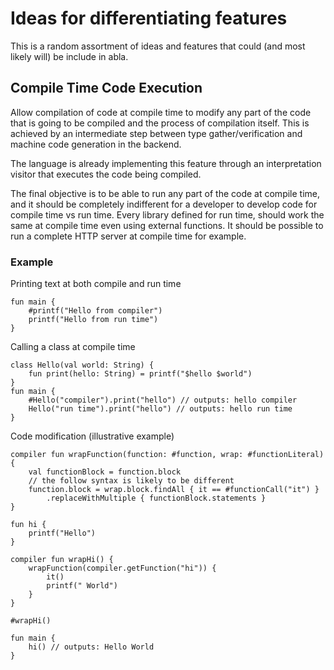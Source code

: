 # Ideas for differentiating features

This is a random assortment of ideas and features that could (and most likely will) be include in abla.

## Compile Time Code Execution

Allow compilation of code at compile time to modify any part of the code that is going to be compiled and the process of compilation itself. This is achieved by an intermediate step between type gather/verification and machine code generation in the backend.

The language is already implementing this feature through an interpretation visitor that executes the code being compiled.

The final objective is to be able to run any part of the code at compile time, and it should be completely indifferent for a developer to develop code for compile time vs run time. Every library defined for run time, should work the same at compile time even using external functions. It should be possible to run a complete HTTP server at compile time for example.

### Example

Printing text at both compile and run time

```
fun main {
    #printf("Hello from compiler")
    printf("Hello from run time")
}
```

Calling a class at compile time
```
class Hello(val world: String) {
    fun print(hello: String) = printf("$hello $world")
}
fun main {
    #Hello("compiler").print("hello") // outputs: hello compiler
    Hello("run time").print("hello") // outputs: hello run time
}
```

Code modification (illustrative example)

```
compiler fun wrapFunction(function: #function, wrap: #functionLiteral) {
    val functionBlock = function.block
    // the follow syntax is likely to be different
    function.block = wrap.block.findAll { it == #functionCall("it") }
        .replaceWithMultiple { functionBlock.statements }
}

fun hi {
    printf("Hello")
}

compiler fun wrapHi() {
    wrapFunction(compiler.getFunction("hi")) {
        it()
        printf(" World")
    }
} 

#wrapHi()

fun main {
    hi() // outputs: Hello World
}
```
